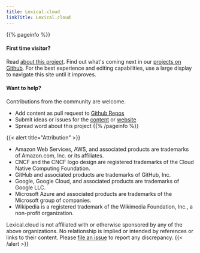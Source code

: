 ```yaml
---
title: Lexical.cloud
linkTitle: Lexical.cloud
---
```


{{% pageinfo %}}
#### First time visitor?

Read [about this project](/pages/project).
Find out what's coming next in our [projects on Github](https://github.com/orgs/lexical-cloud/projects).
For the best experience and editing capabilities, use a large display to navigate this site until it improves.   

#### Want to help?

Contributions from the community are welcome.
  - Add content as pull request to [Github Repos](https://github.com/lexical-cloud)
  - Submit ideas or issues for the [content](https://github.com/lexical-cloud/lexical-cloud-docs/issues) or [website](https://github.com/lexical-cloud/lexical-cloud-docs-hugo/issues/)
  - Spread word about this project
{{% /pageinfo %}}

{{< alert title="Attribution" >}}
 * Amazon Web Services, AWS, and associated products are trademarks of Amazon.com, Inc. or its affiliates.
 * CNCF and the CNCF logo design are registered trademarks of the Cloud Native Computing Foundation.
 * GitHub and associated products are trademarks of GitHub, Inc.
 * Google, Google Cloud, and associated products are trademarks of Google LLC.
 * Microsoft Azure and associated products are trademarks of the Microsoft group of companies.
 * Wikipedia is a registered trademark of the Wikimedia Foundation, Inc., a non-profit organization.

Lexical.cloud is not affiliated with or otherwise sponsored by any of the above organizations. No relationship is implied or intended by references or links to their content. Please [file an issue](https://github.com/lexical-cloud/lexical-cloud-docs/issues/) to report any discrepancy. 
{{< /alert >}}
